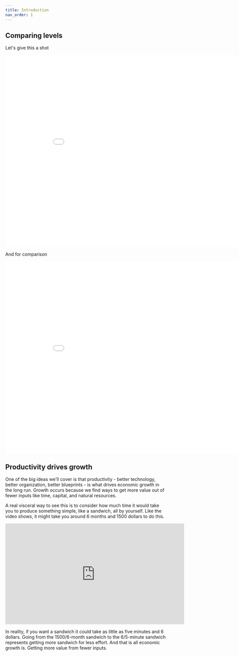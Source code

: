 ```yaml
---
title: Introduction
nav_order: 1
---
```


## Comparing levels
Let's give this a shot

<iframe width="900" height="600" frameborder="0" scrolling="no" src="//plotly.com/~dvollrath/5.embed"></iframe>

And for comparison

<iframe width="900" height="600" frameborder="0" scrolling="no" src="//plotly.com/~dvollrath/7.embed"></iframe>

## Productivity drives growth
One of the big ideas we'll cover is that productivity - better technology, better organization, better blueprints - is what drives economic growth in the long run. Growth occurs because we find ways to get more value out of fewer inputs like time, capital, and natural resources. 

A real visceral way to see this is to consider how much time it would take you to produce something simple, like a sandwich, all by yourself. Like the video shows, it might take you around 6 months and 1500 dollars to do this.

<iframe width="560" height="315" src="https://www.youtube.com/embed/URvWSsAgtJE" frameborder="0" allow="accelerometer; autoplay; encrypted-media; gyroscope; picture-in-picture" allowfullscreen></iframe>

In reality, if you want a sandwich it could take as little as five minutes and 6 dollars. Going from the 1500/6-month sandwich to the 6/5-minute sandwich represents getting more sandwich for less effort. And that is all economic growth is. Getting more value from fewer inputs.